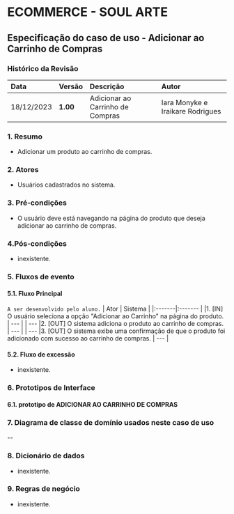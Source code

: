 # ECOMMERCE - SOUL ARTE

## Especificação do caso de uso - Adicionar ao Carrinho de Compras
### Histórico da Revisão
|  Data  | Versão | Descrição | Autor |
|:-------|:-------|:----------|:------|
| 18/12/2023 | **1.00** | Adicionar ao Carrinho de Compras | Iara Monyke e Iraikare Rodrigues |


### 1. Resumo 
- Adicionar um produto ao carrinho de compras.

### 2. Atores 
-  Usuários cadastrados no sistema.

### 3. Pré-condições
- O usuário deve está navegando na página do produto que deseja adicionar ao carrinho de compras.

### 4.Pós-condições
- inexistente.


### 5. Fluxos de evento

#### 5.1. Fluxo Principal 
`A ser desenvolvido pelo aluno.`
|  Ator  | Sistema |
|:-------|:------- |
|1. [IN] O usuário seleciona a opção "Adicionar ao Carrinho" na página do produto. | --- |
| --- |2. [OUT]  O sistema adiciona o produto ao carrinho de compras. | --- |
| --- |3.  [OUT] O sistema exibe uma confirmação de que o produto foi adicionado com sucesso ao carrinho de compras. | --- |

#### 5.2. Fluxo de excessão
- inexistente.


### 6. Prototipos de Interface
#### 6.1. prototipo de ADICIONAR AO CARRINHO DE COMPRAS


### 7. Diagrama de classe de domínio usados neste caso de uso
--

### 8. Dicionário de dados
- inexistente.


### 9. Regras de negócio
- inexistente.
